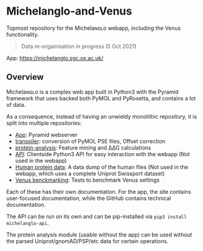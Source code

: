 # Michelanglo-and-Venus
Topmost repository for the Michelaɴɢʟo webapp, including the Venus functionality.

> Data re-orgainisation in progress (5 Oct 2021)

App: https://michelanglo.sgc.ox.ac.uk/

## Overview
Michelaɴɢʟo is a complex web app built in Python3 with the Pyramid framework that uses backed both PyMOL and PyRosetta,
and contains a lot of data.

As a consequence, instead of having an unwieldy monolithic repository, it is split into multiple repositories:

* [App](https://github.com/matteoferla/MichelaNGLo-app):  Pyramid webserver
* [transpiler](https://github.com/matteoferla/MichelaNGLo-transpiler): conversion of PyMOL PSE files, Offset correction
* [protein-analysis](https://github.com/matteoferla/MichelaNGLo-protein-module): Feature mining and ∆∆G calculations
* [API](https://github.com/matteoferla/MichelaNGLo-api): Clientside Python3 API for easy interaction with the webapp (Not used in the webapp)
* [Human protein data](https://github.com/matteoferla/MichelaNGLo-human-protein-data): A data dump of the human files (Not used in the webapp, which uses a complete Uniprot Swissport dataset)
* [Venus benckmarking](https://github.com/matteoferla/validation_of_venus_ddG): Tests to benchmark Venus settings

Each of these has their own documentation. For the app, the site contains user-focused documentation, 
while the GitHub contains technical documentation.

The API can be run on its own and can be pip-installed via `pip3 install michelanglo-api`.

The protein analysis module (usable without the app) can be used without the parsed Uniprot/gnomAD/PSP/etc data
for certain operations.